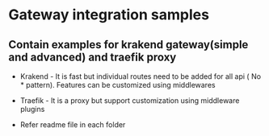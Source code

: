 # Gateway integration samples

## Contain examples for krakend gateway(simple and advanced) and traefik proxy

- Krakend - It is fast but individual routes need to be added for all api ( No * pattern). Features can be customized using middlewares

- Traefik - It is a proxy but support customization using middleware plugins

- Refer readme file in each folder


